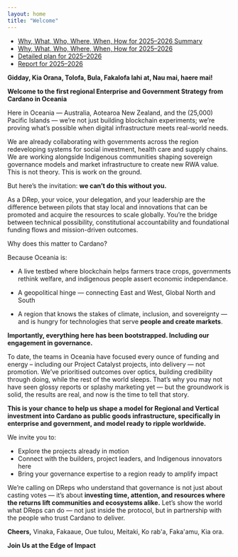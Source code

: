 ```yaml
---
layout: home
title: "Welcome"
---
```


- [Why, What, Who, Where, When, How for 2025–2026 Summary](/cino-2025-2026-5w1h-summary/)
- [Why, What, Who, Where, When, How for 2025–2026](/cino-2025-2026-5w1h/)
- [Detailed plan for 2025–2026](/cino-2025-2026/)
- [Report for 2025–2026](/cino-2025-2026-report/)

**Gidday, Kia Orana, Tolofa, Bula, Fakalofa lahi at, Nau mai, haere mai\!** 

**Welcome to the first regional Enterprise and Government Strategy from Cardano in Oceania**

Here in Oceania — Australia, Aotearoa New Zealand, and the (25,000) Pacific Islands — we’re not just building blockchain experiments; we’re proving what’s possible when digital infrastructure meets real-world needs.

We are already collaborating with governments across the region  redeveloping systems for social investment, health care and supply chains. We are working alongside Indigenous communities shaping sovereign governance models and market infrastructure to create new RWA value. This is not theory. This is work on the ground.

But here’s the invitation: **we can’t do this without you.**

As a DRep, your voice, your delegation, and your leadership are the difference between pilots that stay local and innovations that can be promoted and acquire the resources to scale globally. You’re the bridge between technical possibility, constitutional accountability and foundational funding flows and mission-driven outcomes.

Why does this matter to Cardano?

Because Oceania is:

- A live testbed where blockchain helps farmers trace crops, governments rethink welfare, and indigenous people assert economic independance.
 
- A geopolitical hinge — connecting East and West, Global North and South

- A region that knows the stakes of climate, inclusion, and sovereignty — and is hungry for technologies that serve **people and create markets**.

**Importantly, everything here has been bootstrapped. Including our engagement in governance.**

To date, the teams in Oceania have focused every ounce of funding and energy – including our Project Catalyst projects, into delivery — not promotion. We’ve prioritised outcomes over optics, building credibility through doing, while the rest of the world sleeps. That’s why you may not have seen glossy reports or splashy marketing yet — but the groundwork is solid, the results are real, and now is the time to tell that story.

**This is your chance to help us shape a model for Regional and Vertical investment into Cardano as public goods infrastructure, specifically in enterprise and government, and model ready to ripple worldwide.**

We invite you to:

- Explore the projects already in motion
- Connect with the builders, project leaders, and Indigenous innovators here
- Bring your governance expertise to a region ready to amplify impact

We’re calling on DReps who understand that governance is not just about casting votes — it’s about **investing time, attention, and resources where the returns lift communities and ecosystems alike.** Let’s show the world what DReps can do — not just inside the protocol, but in partnership with the people who trust Cardano to deliver.

**Cheers,** Vinaka, Fakaaue, Oue tulou, Meitaki, Ko rab'a, Faka'amu, Kia ora.  

**Join Us at the Edge of Impact**

